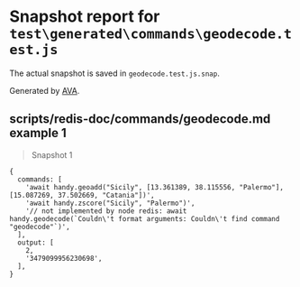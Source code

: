 # Snapshot report for `test\generated\commands\geodecode.test.js`

The actual snapshot is saved in `geodecode.test.js.snap`.

Generated by [AVA](https://ava.li).

## scripts/redis-doc/commands/geodecode.md example 1

> Snapshot 1

    {
      commands: [
        'await handy.geoadd("Sicily", [13.361389, 38.115556, "Palermo"], [15.087269, 37.502669, "Catania"])',
        'await handy.zscore("Sicily", "Palermo")',
        '// not implemented by node redis: await handy.geodecode(`Couldn\'t format arguments: Couldn\'t find command "geodecode"`)',
      ],
      output: [
        2,
        '3479099956230698',
      ],
    }
